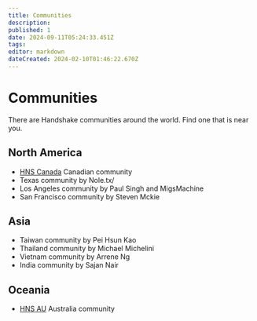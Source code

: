 ```yaml
---
title: Communities
description: 
published: 1
date: 2024-09-11T05:24:33.451Z
tags: 
editor: markdown
dateCreated: 2024-02-10T01:46:22.670Z
---
```


# Communities

There are Handshake communities around the world. Find one that is near you.


## North America
- [HNS Canada](https://hnscanada.ca/) Canadian community
- Texas community by Nole.tx/
- Los Angeles community by Paul Singh and MigsMachine
- San Francisco community by Steven Mckie


## Asia
- Taiwan community by Pei Hsun Kao
- Thailand community by Michael Michelini
- Vietnam community by Arrene Ng
- India community by Sajan Nair


## Oceania

- [HNS AU](/communities/hnsau) Australia community